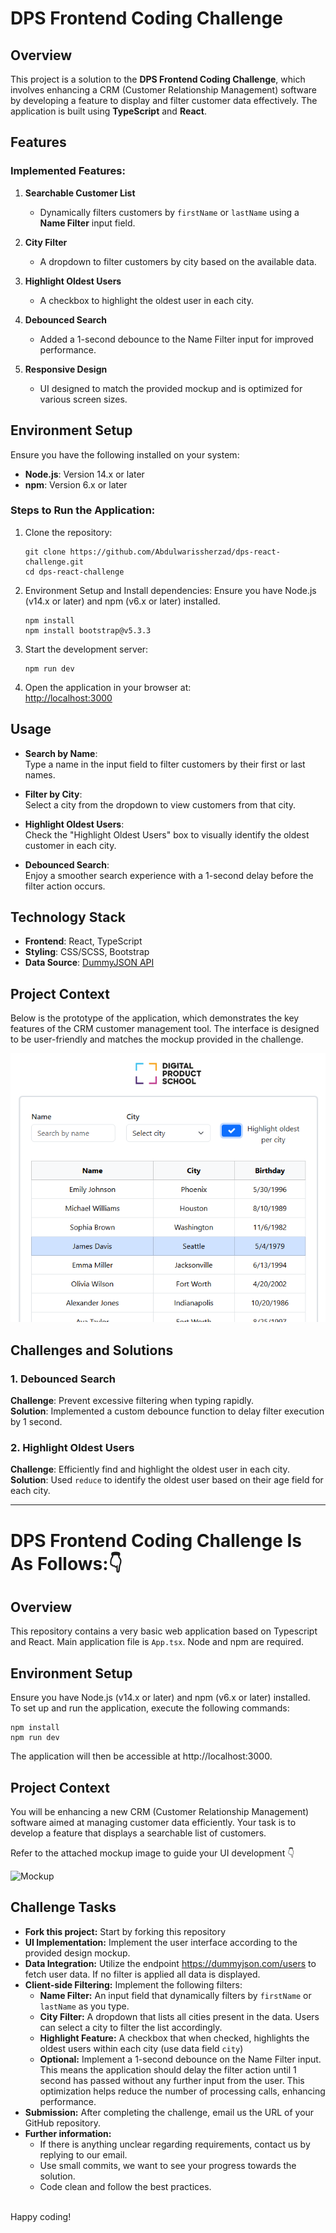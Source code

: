 
# DPS Frontend Coding Challenge

## Overview
This project is a solution to the **DPS Frontend Coding Challenge**, which involves enhancing a CRM (Customer Relationship Management) software by developing a feature to display and filter customer data effectively. The application is built using **TypeScript** and **React**.


## Features
### Implemented Features:
1. **Searchable Customer List**  
   - Dynamically filters customers by `firstName` or `lastName` using a **Name Filter** input field.
   
2. **City Filter**  
   - A dropdown to filter customers by city based on the available data.

3. **Highlight Oldest Users**  
   - A checkbox to highlight the oldest user in each city.

4. **Debounced Search**  
   - Added a 1-second debounce to the Name Filter input for improved performance.

5. **Responsive Design**  
   - UI designed to match the provided mockup and is optimized for various screen sizes.


## Environment Setup
Ensure you have the following installed on your system:
- **Node.js**: Version 14.x or later
- **npm**: Version 6.x or later

### Steps to Run the Application:
1. Clone the repository:
   ```
   git clone https://github.com/Abdulwarissherzad/dps-react-challenge.git
   cd dps-react-challenge
   ```
2. Environment Setup and Install dependencies:
   Ensure you have Node.js (v14.x or later) and npm (v6.x or later) installed.
   
   ```
   npm install
   npm install bootstrap@v5.3.3
   ```
4. Start the development server:
   ```
   npm run dev
   ```
5. Open the application in your browser at:  
   [http://localhost:3000](http://localhost:3000)


## Usage
- **Search by Name**:  
  Type a name in the input field to filter customers by their first or last names.
  
- **Filter by City**:  
  Select a city from the dropdown to view customers from that city.

- **Highlight Oldest Users**:  
  Check the "Highlight Oldest Users" box to visually identify the oldest customer in each city.

- **Debounced Search**:  
  Enjoy a smoother search experience with a 1-second delay before the filter action occurs.


## Technology Stack
- **Frontend**: React, TypeScript
- **Styling**: CSS/SCSS, Bootstrap 
- **Data Source**: [DummyJSON API](https://dummyjson.com/users)


## Project Context

 Below is the prototype of the application, which demonstrates the key features of the CRM customer management tool. The interface is designed to be user-friendly and matches the mockup provided in the challenge.


 ![Prototype](images/Prototype.png)


## Challenges and Solutions
### **1. Debounced Search**  
   **Challenge**: Prevent excessive filtering when typing rapidly.  
   **Solution**: Implemented a custom debounce function to delay filter execution by 1 second.

### **2. Highlight Oldest Users**  
   **Challenge**: Efficiently find and highlight the oldest user in each city.  
   **Solution**: Used `reduce` to identify the oldest user based on their age field for each city.

---


 # DPS Frontend Coding Challenge Is As Follows:👇

## Overview

This repository contains a very basic web application based on Typescript and React. Main application file is `App.tsx`. Node and npm are required.

## Environment Setup

Ensure you have Node.js (v14.x or later) and npm (v6.x or later) installed.  
To set up and run the application, execute the following commands:

```
npm install
npm run dev
```

The application will then be accessible at http://localhost:3000.

## Project Context

You will be enhancing a new CRM (Customer Relationship Management) software aimed at managing customer data efficiently. Your task is to develop a feature that displays a searchable list of customers.

Refer to the attached mockup image to guide your UI development 👇

   ![Mockup](images/mockup.png)

## Challenge Tasks

-   **Fork this project:** Start by forking this repository
-   **UI Implementation:** Implement the user interface according to the provided design mockup.
-   **Data Integration:** Utilize the endpoint https://dummyjson.com/users to fetch user data. If no filter is applied all data is displayed.
-   **Client-side Filtering:** Implement the following filters:
    -   **Name Filter:** An input field that dynamically filters by `firstName` or `lastName` as you type.
    -   **City Filter:** A dropdown that lists all cities present in the data. Users can select a city to filter the list accordingly.
    -   **Highlight Feature:** A checkbox that when checked, highlights the oldest users within each city (use data field `city`)
    -   **Optional:** Implement a 1-second debounce on the Name Filter input. This means the application should delay the filter action until 1 second has passed without any further input from the user. This optimization helps reduce the number of processing calls, enhancing performance.
-   **Submission:** After completing the challenge, email us the URL of your GitHub repository.
-   **Further information:**
    -   If there is anything unclear regarding requirements, contact us by replying to our email.
    -   Use small commits, we want to see your progress towards the solution.
    -   Code clean and follow the best practices.

\
Happy coding!
